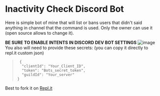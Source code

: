 
# Inactivity Check Discord Bot
Here is simple bot of mine that will list or bans users that didn't said anything in channel that the command is used. Only the owner can use it (open source allows to change it).

**BE SURE TO ENABLE INTENTS IN DISCORD DEV BOT SETTINGS**
![image](https://user-images.githubusercontent.com/33990351/167275994-6edb7e96-37bf-4907-b9ff-ea74e4a47e52.png)
You also will need to provide these secrets: (you can copy it directly to repl.it custom json)
>      {
>       "clientId": "Your_Client_ID",
>       "token": "Bots_secret_token",
>       "guildId": "Your_server"
>     }

Best to fork it on [Repl.it](https://replit.com/@ThePhaseless/Inactivity-check-Discord-Bot)

